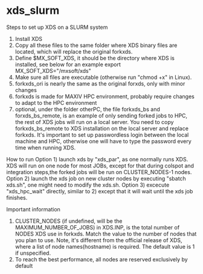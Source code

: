 # xds_slurm
Steps to set up XDS on a SLURM system
1. Install XDS
2. Copy all these files to the same folder where XDS binary files are located, which will replace the original forkxds. 
3. Define $MX_SOFT_XDS, it should be the directory where XDS is installed, see below for an example
   export MX_SOFT_XDS="/mxsoft/xds"
4. Make sure all files are executable (otherwise run "chmod +x" in Linux).
5. forkxds_ori is nearly the same as the original forxds, only with minor changes
6. forkxds is made for MAXIV HPC environment, probably require changes to adapt to the HPC environment
7. optional, under the folder otherPC, the file forkxds_bs and forxds_bs_remote, is an example of only sending forked jobs to HPC, the rest of XDS jobs will run on a local server. You need to copy forkxds_bs_remote to XDS installation on the local server and replace forkxds. It's important to set up passwordless login between the local machine and HPC, otherwise one will have to type the password every time when running XDS.

How to run
Option 1) launch xds by "xds_par", as one normally runs XDS. XDS will run on one node for most JOBs, except for that during colspot and integration steps,the forked jobs will be run on CLUSTER_NODES-1 nodes. 
Option 2) launch the xds job on new cluster nodes by executing "sbatch xds.sh", one might need to modify the xds.sh.
Option 3) excecute "xds_hpc_wait" directly, similar to 2) except that it will wait until the xds job finishes.

Important information
1. CLUSTER_NODES (if undefined, will be the MAXIMUM_NUMBER_OF_JOBS) in XDS.INP, is the total number of NODES XDS use in forkxds. Match the value to the number of nodes that you plan to use. Note, it's different from the official release of XDS, where a list of node names(hostname) is required. The default value is 1 if unspecified.  
2. To reach the best performance, all nodes are reserved exclusively by default
